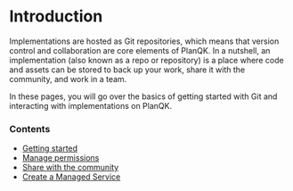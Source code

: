 # Introduction

Implementations are hosted as Git repositories, which means that version control and collaboration are core elements of PlanQK.
In a nutshell, an implementation (also known as a repo or repository) is a place where code and assets can be stored to back up your work, share it with the community, and work in a team.

In these pages, you will go over the basics of getting started with Git and interacting with implementations on PlanQK.

 ### Contents

- [Getting started](getting-started.md)
- [Manage permissions](manage-permissions.md)
- [Share with the community](share-with-community.md)
- [Create a Managed Service](create-a-service.md)